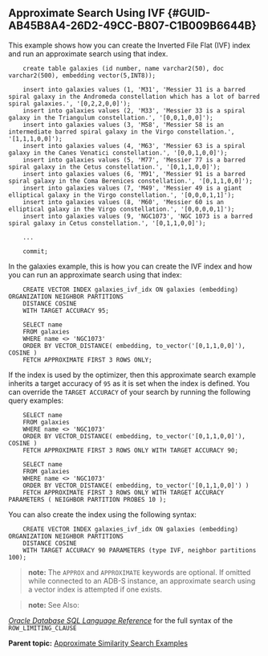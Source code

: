 ## Approximate Search Using IVF {#GUID-AB45B8A4-26D2-49CC-B807-C1B009B6644B}

This example shows how you can create the Inverted File Flat (IVF) index and run an approximate search using that index.
```
    create table galaxies (id number, name varchar2(50), doc varchar2(500), embedding vector(5,INT8));
    
    insert into galaxies values (1, 'M31', 'Messier 31 is a barred spiral galaxy in the Andromeda constellation which has a lot of barred spiral galaxies.', '[0,2,2,0,0]');
    insert into galaxies values (2, 'M33', 'Messier 33 is a spiral galaxy in the Triangulum constellation.', '[0,0,1,0,0]');
    insert into galaxies values (3, 'M58', 'Messier 58 is an intermediate barred spiral galaxy in the Virgo constellation.', '[1,1,1,0,0]');
    insert into galaxies values (4, 'M63', 'Messier 63 is a spiral galaxy in the Canes Venatici constellation.', '[0,0,1,0,0]');
    insert into galaxies values (5, 'M77', 'Messier 77 is a barred spiral galaxy in the Cetus constellation.', '[0,1,1,0,0]');
    insert into galaxies values (6, 'M91', 'Messier 91 is a barred spiral galaxy in the Coma Berenices constellation.', '[0,1,1,0,0]');
    insert into galaxies values (7, 'M49', 'Messier 49 is a giant elliptical galaxy in the Virgo constellation.', '[0,0,0,1,1]');
    insert into galaxies values (8, 'M60', 'Messier 60 is an elliptical galaxy in the Virgo constellation.', '[0,0,0,0,1]');
    insert into galaxies values (9, 'NGC1073', 'NGC 1073 is a barred spiral galaxy in Cetus constellation.', '[0,1,1,0,0]');
    
    ...
    
    commit;
```
    

In the galaxies example, this is how you can create the IVF index and how you can run an approximate search using that index:
```
    CREATE VECTOR INDEX galaxies_ivf_idx ON galaxies (embedding) ORGANIZATION NEIGHBOR PARTITIONS
    DISTANCE COSINE
    WITH TARGET ACCURACY 95;
    
    SELECT name
    FROM galaxies
    WHERE name <> 'NGC1073'
    ORDER BY VECTOR_DISTANCE( embedding, to_vector('[0,1,1,0,0]'), COSINE )
    FETCH APPROXIMATE FIRST 3 ROWS ONLY;
```
    

If the index is used by the optimizer, then this approximate search example inherits a target accuracy of `95` as it is set when the index is defined. You can override the `TARGET ACCURACY` of your search by running the following query examples: 
```
    SELECT name
    FROM galaxies
    WHERE name <> 'NGC1073'
    ORDER BY VECTOR_DISTANCE( embedding, to_vector('[0,1,1,0,0]'), COSINE )
    FETCH APPROXIMATE FIRST 3 ROWS ONLY WITH TARGET ACCURACY 90;
```
```
    SELECT name
    FROM galaxies
    WHERE name <> 'NGC1073'
    ORDER BY VECTOR_DISTANCE( embedding, to_vector('[0,1,1,0,0]') )
    FETCH APPROXIMATE FIRST 3 ROWS ONLY WITH TARGET ACCURACY PARAMETERS ( NEIGHBOR PARTITION PROBES 10 );
```
    

You can also create the index using the following syntax:
```
    CREATE VECTOR INDEX galaxies_ivf_idx ON galaxies (embedding) ORGANIZATION NEIGHBOR PARTITIONS
    DISTANCE COSINE
    WITH TARGET ACCURACY 90 PARAMETERS (type IVF, neighbor partitions 100);
```
    

> **note:** The `APPROX` and `APPROXIMATE` keywords are optional. If omitted while connected to an ADB-S instance, an approximate search using a vector index is attempted if one exists. 

> **note:** See Also: 

[*Oracle Database SQL Language Reference*](https://docs.oracle.com/pls/topic/lookup?ctx=en/database/oracle/oracle-database/23/vecse&id=SQLRF-GUID-CFA006CA-6FF1-4972-821E-6996142A51C6) for the full syntax of the `ROW_LIMITING_CLAUSE`

**Parent topic:** [Approximate Similarity Search Examples](approximate-similarity-search-examples.md)
